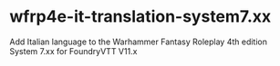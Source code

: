 # wfrp4e-it-translation-system7.xx
Add Italian language to the Warhammer Fantasy Roleplay 4th edition System 7.xx for FoundryVTT V11.x

